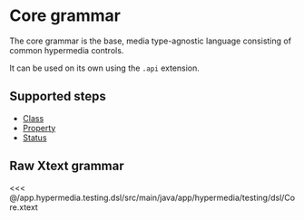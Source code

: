 # Core grammar

The core grammar is the base, media type-agnostic language consisting of
common hypermedia controls.

It can be used on its own using the `.api` extension.

## Supported steps

* [Class](./class)
* [Property](./property)
* [Status](./status)

## Raw Xtext grammar

<<< @/app.hypermedia.testing.dsl/src/main/java/app/hypermedia/testing/dsl/Core.xtext
